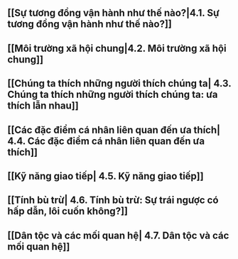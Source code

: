 ## [[Sự tương đồng vận hành như thế nào?|4.1. Sự tương đồng vận hành như thế nào?]]
## [[Môi trường xã hội chung|4.2. Môi trường xã hội chung]]
## [[Chúng ta thích những người thích chúng ta| 4.3. Chúng ta thích những người thích chúng ta: ưa thích lẫn nhau]]
## [[Các đặc điểm cá nhân liên quan đến ưa thích| 4.4. Các đặc điểm cá nhân liên quan đến ưa thích]]
## [[Kỹ năng giao tiếp| 4.5. Kỹ năng giao tiếp]]
## [[Tính bù trừ| 4.6. Tính bù trừ: Sự trái ngược có hấp dẫn, lôi cuốn không?]]
## [[Dân tộc và các mối quan hệ| 4.7. Dân tộc và các mối quan hệ]]

